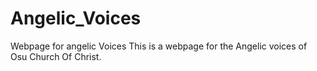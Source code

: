 # Angelic_Voices
Webpage for angelic Voices
This is a webpage for the Angelic voices of Osu Church Of Christ. 
